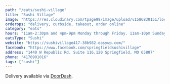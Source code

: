```yaml
---
path: "/eats/sushi-village"
title: "Sushi Village"
image: "https://res.cloudinary.com/tpage99/image/upload/v1586830151/local417eats/local417eatslogo.png"
orderops: "delivery, curbside, takeout, order online"
category: "eats"
hours: "11am-2:30pm and 4pm-9pm Monday through Friday. 11am-10pm Sunday"
eatsType: "Sushi"
website: "https://sushivillage417-38b982.easywp.com/"
facebook: "https://www.facebook.com/springfieldsushivillage"
address: "1440 W Republic Rd. Suite 116,120 Springfield, MO 65807"
phone: "4178901016"
tags: ["sushi"]
---
```


Delivery available via [DoorDash](https://www.doordash.com/store/sushi-village-springfield-404982/en-US). 